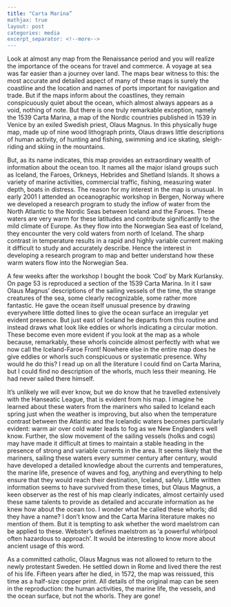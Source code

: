 ```yaml
---
title: "Carta Marina”
mathjax: true
layout: post
categories: media
excerpt_separator: <!--more-->
---
```


Look at almost any map from the Renaissance period and you will realize the importance of the oceans for travel and commerce. A voyage at sea was far easier than a journey over land. The maps bear witness to this: the most accurate and detailed aspect of many of these maps is surely the coastline and the location and names of ports important for navigation and trade. But if the maps inform about the coastlines, they remain conspicuously quiet about the ocean, which almost always appears as a void, nothing of note. But there is one truly remarkable exception, namely the 1539 Carta Marina, a map of the Nordic countries published in 1539 in Venice by an exiled Swedish priest, Olaus Magnus. In this physically huge map, made up of nine wood lithograph prints, Olaus draws little descriptions of human activity, of hunting and fishing, swimming and ice skating, sleigh-riding and skiing in the mountains. 
<!--more-->

But, as its name indicates, this map provides an extraordinary wealth of information about the ocean too. It names all the major island groups such as Iceland, the Faroes, Orkneys, Hebrides and Shetland Islands. It shows a variety of marine activities, commercial traffic, fishing, measuring water depth, boats in distress. The reason for my interest in the map is unusual. In early 2001 I attended an oceanographic workshop in Bergen, Norway where we developed a research program to study the inflow of water from the North Atlantic to the Nordic Seas between Iceland and the Faroes. These waters are very warm for these latitudes and contribute significantly to the mild climate of Europe. As they flow into the Norwegian Sea east of Iceland, they encounter the very cold waters from north of Iceland. The sharp contrast in temperature results in a rapid and highly variable current making it difficult to study and accurately describe. Hence the interest in developing a research program to map and better understand how these warm waters flow into the Norwegian Sea. 

A few weeks after the workshop I bought the book ‘Cod’ by Mark Kurlansky. On page 53 is reproduced a section of the 1539 Carta Marina. In it I saw Olaus Magnus’ descriptions of the sailing vessels of the time, the strange creatures of the sea, some clearly recognizable, some rather more fantastic. He gave the ocean itself unusual presence by drawing everywhere little dotted lines to give the ocean surface an irregular yet evident presence. But just east of Iceland he departs from this routine and instead draws what look like eddies or whorls indicating a circular motion. These become even more evident if you look at the map as a whole because, remarkably, these whorls coincide almost perfectly with what we now call the Iceland-Faroe Front! Nowhere else in the entire map does he give eddies or whorls such conspicuous or systematic presence. Why would he do this? I read up on all the literature I could find on Carta Marina, but I could find no description of the whorls, much less their meaning. He had never sailed there himself. 

It’s unlikely we will ever know, but we do know that he travelled extensively with the Hanseatic League, that is evident from his map. I imagine he learned about these waters from the mariners who sailed to Iceland each spring just when the weather is improving, but also when the temperature contrast between the Atlantic and the Icelandic waters becomes particularly evident: warm air over cold water leads to fog as we New Englanders well know. Further, the slow movement of the sailing vessels (holks and cogs) may have made it difficult at times to maintain a stable heading in the presence of strong and variable currents in the area. It seems likely that the mariners, sailing these waters every summer century after century, would have developed a detailed knowledge about the currents and temperatures, the marine life, presence of waves and fog, anything and everything to help ensure that they would reach their destination, Iceland, safely. Little written information seems to have survived from these times, but Olaus Magnus, a keen observer as the rest of his map clearly indicates, almost certainly used these same talents to provide as detailed and accurate information as he knew how about the ocean too. I wonder what he called these whorls; did they have a name? I don’t know and the Carta Marina literature makes no mention of them. But it is tempting to ask whether the word maelstrom can be applied to these. Webster’s defines maelstrom as ‘a powerful whirlpool often hazardous to approach’. It would be interesting to know more about ancient usage of this word. 

As a committed catholic, Olaus Magnus was not allowed to return to the newly protestant Sweden. He settled down in Rome and lived there the rest of his life. Fifteen years after he died, in 1572, the map was reissued, this time as a half-size copper print.  All details of the original map can be seen in the reproduction: the human activities, the marine life, the vessels, and the ocean surface, but not the whorls. They are gone!


